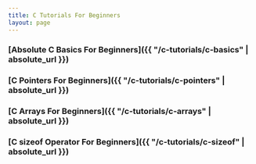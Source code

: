 ```yaml
---
title: C Tutorials For Beginners
layout: page
---
```


### [Absolute C Basics For Beginners]({{ "/c-tutorials/c-basics" | absolute_url }})

### [C Pointers For Beginners]({{ "/c-tutorials/c-pointers" | absolute_url }})

### [C Arrays For Beginners]({{ "/c-tutorials/c-arrays" | absolute_url }})

### [C sizeof Operator For Beginners]({{ "/c-tutorials/c-sizeof" | absolute_url }})
